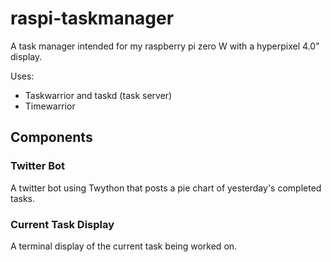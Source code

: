 # raspi-taskmanager
A task manager intended for my raspberry pi zero W with a hyperpixel 4.0" display.

Uses:
  * Taskwarrior and taskd (task server)
  * Timewarrior

## Components

### Twitter Bot
A twitter bot using Twython that posts a pie chart of yesterday's completed tasks.

### Current Task Display
A terminal display of the current task being worked on.

